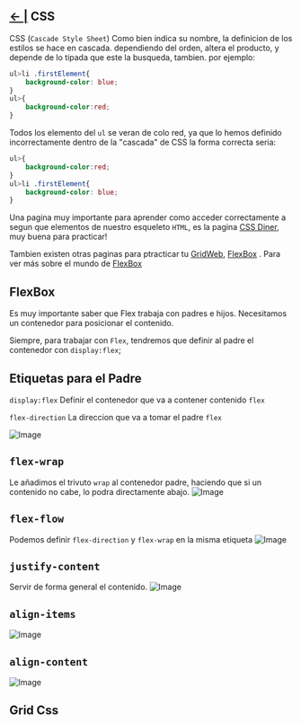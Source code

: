 ## [← |](https://github.com/VGamezz19/skylab-curso/blob/dev/course/semana02/)   CSS

CSS (`Cascade Style Sheet`) Como bien indica su nombre, la definicion de los estilos se hace en cascada. dependiendo del orden, altera el producto, y depende de lo tipada que este la busqueda, tambien. por ejemplo:

```css
ul>li .firstElement{
    background-color: blue;
}
ul>{
    background-color:red;
}
```
Todos los elemento del `ul` se veran de colo red, ya que lo hemos definido incorrectamente dentro de la "cascada" de CSS
la forma correcta seria:
```css
ul>{
    background-color:red;
}
ul>li .firstElement{
    background-color: blue;
}
```

Una pagina muy importante para aprender como acceder correctamente a segun que elementos de nuestro esqueleto `HTML`, es la pagina [CSS Diner](http://flukeout.github.io/), muy buena para practicar!

Tambien existen otras paginas para ptracticar tu [GridWeb](http://cssgridgarden.com/#es), [FlexBox](http://flexboxfroggy.com/#es) . Para ver más sobre el mundo de [FlexBox](https://flexbox.io/)

## FlexBox

Es muy importante saber que Flex trabaja con padres e hijos. Necesitamos un contenedor para posicionar el contenido.

Siempre, para trabajar con `Flex`, tendremos que definir al padre el contenedor con `display:flex`;


## Etiquetas para el Padre

`display:flex` Definir el contenedor que va a contener contenido `flex`

`flex-direction` La direccion que va a tomar el padre `flex`

![Image](https://github.com/VGamezz19/skylab-curso/blob/dev/course/semana02/public/flex-direction.png)


## `flex-wrap`

Le añadimos el trivuto `wrap` al contenedor padre, haciendo que si un contenido no cabe, lo podra directamente abajo.
    ![Image](https://github.com/VGamezz19/skylab-curso/blob/dev/course/semana02/public/flex-wrap.png)

## `flex-flow`
Podemos definir `flex-direction` y `flex-wrap` en la misma etiqueta
![Image](https://github.com/VGamezz19/skylab-curso/blob/dev/course/semana02/public/flex-flow.png)


## `justify-content`
Servir de forma general el contenido.
![Image](https://github.com/VGamezz19/skylab-curso/blob/dev/course/semana02/public/justify-content.png)
    

## `align-items`
![Image](https://github.com/VGamezz19/skylab-curso/blob/dev/course/semana02/public/align-items.png)
    

## `align-content`
![Image](https://github.com/VGamezz19/skylab-curso/blob/dev/course/semana02/public/align-content.png)

    
## Grid Css

